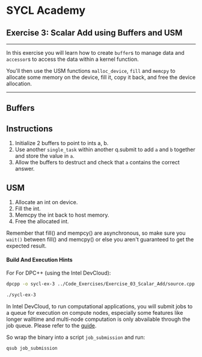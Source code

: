 # SYCL Academy

## Exercise 3: Scalar Add using Buffers and USM

---

In this exercise you will learn how to create `buffer`s to manage data and
`accessor`s to access the data within a kernel function. 

You'll then use the USM functions `malloc_device`, `fill` and `memcpy` to 
allocate some memory on the device, fill it, copy it back, and free the 
device allocation.

---

## Buffers 

## Instructions

1. Initialize 2 buffers to point to ints a, b.
2. Use another `single_task` within another q.submit to add `a` and `b` 
together and store the value in `a`.
3. Allow the buffers to destruct and check that `a` contains the correct answer.


## USM

1. Allocate an int on device.
2. Fill the int.
3. Memcpy the int back to host memory.
4. Free the allocated int.

Remember that fill() and mempcy() are asynchronous, so make
sure you `wait()` between fill() and memcpy() or else you
aren't guaranteed to get the expected result.


#### Build And Execution Hints

For For DPC++ (using the Intel DevCloud):

```sh
dpcpp -o sycl-ex-3 ../Code_Exercises/Exercise_03_Scalar_Add/source.cpp

./sycl-ex-3
```

In Intel DevCloud, to run computational applications, you will submit jobs to a queue for execution on compute nodes,
especially some features like longer walltime and multi-node computation is only abvailable through the job queue.
Please refer to the [guide][devcloud-job-submission].

So wrap the binary into a script `job_submission` and run:

```sh
qsub job_submission
```



[devcloud-job-submission]: https://devcloud.intel.com/oneapi/documentation/job-submission/
